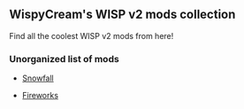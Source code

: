## WispyCream's WISP v2 mods collection
Find all the coolest WISP v2 mods from here!

### Unorganized list of mods
- [Snowfall](/snowfall)
+ [Fireworks](/fireworks)
